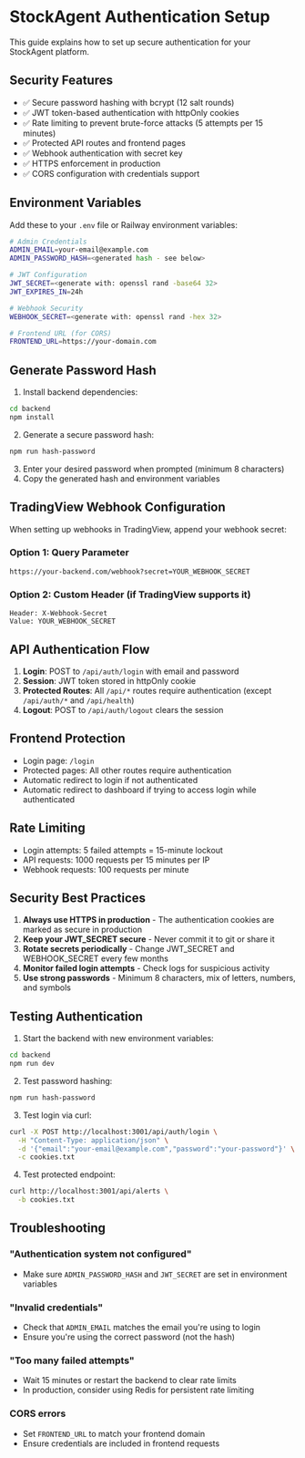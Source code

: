 # StockAgent Authentication Setup

This guide explains how to set up secure authentication for your StockAgent platform.

## Security Features

- ✅ Secure password hashing with bcrypt (12 salt rounds)
- ✅ JWT token-based authentication with httpOnly cookies
- ✅ Rate limiting to prevent brute-force attacks (5 attempts per 15 minutes)
- ✅ Protected API routes and frontend pages
- ✅ Webhook authentication with secret key
- ✅ HTTPS enforcement in production
- ✅ CORS configuration with credentials support

## Environment Variables

Add these to your `.env` file or Railway environment variables:

```bash
# Admin Credentials
ADMIN_EMAIL=your-email@example.com
ADMIN_PASSWORD_HASH=<generated hash - see below>

# JWT Configuration
JWT_SECRET=<generate with: openssl rand -base64 32>
JWT_EXPIRES_IN=24h

# Webhook Security
WEBHOOK_SECRET=<generate with: openssl rand -hex 32>

# Frontend URL (for CORS)
FRONTEND_URL=https://your-domain.com
```

## Generate Password Hash

1. Install backend dependencies:
```bash
cd backend
npm install
```

2. Generate a secure password hash:
```bash
npm run hash-password
```

3. Enter your desired password when prompted (minimum 8 characters)
4. Copy the generated hash and environment variables

## TradingView Webhook Configuration

When setting up webhooks in TradingView, append your webhook secret:

### Option 1: Query Parameter
```
https://your-backend.com/webhook?secret=YOUR_WEBHOOK_SECRET
```

### Option 2: Custom Header (if TradingView supports it)
```
Header: X-Webhook-Secret
Value: YOUR_WEBHOOK_SECRET
```

## API Authentication Flow

1. **Login**: POST to `/api/auth/login` with email and password
2. **Session**: JWT token stored in httpOnly cookie
3. **Protected Routes**: All `/api/*` routes require authentication (except `/api/auth/*` and `/api/health`)
4. **Logout**: POST to `/api/auth/logout` clears the session

## Frontend Protection

- Login page: `/login`
- Protected pages: All other routes require authentication
- Automatic redirect to login if not authenticated
- Automatic redirect to dashboard if trying to access login while authenticated

## Rate Limiting

- Login attempts: 5 failed attempts = 15-minute lockout
- API requests: 1000 requests per 15 minutes per IP
- Webhook requests: 100 requests per minute

## Security Best Practices

1. **Always use HTTPS in production** - The authentication cookies are marked as secure in production
2. **Keep your JWT_SECRET secure** - Never commit it to git or share it
3. **Rotate secrets periodically** - Change JWT_SECRET and WEBHOOK_SECRET every few months
4. **Monitor failed login attempts** - Check logs for suspicious activity
5. **Use strong passwords** - Minimum 8 characters, mix of letters, numbers, and symbols

## Testing Authentication

1. Start the backend with new environment variables:
```bash
cd backend
npm run dev
```

2. Test password hashing:
```bash
npm run hash-password
```

3. Test login via curl:
```bash
curl -X POST http://localhost:3001/api/auth/login \
  -H "Content-Type: application/json" \
  -d '{"email":"your-email@example.com","password":"your-password"}' \
  -c cookies.txt
```

4. Test protected endpoint:
```bash
curl http://localhost:3001/api/alerts \
  -b cookies.txt
```

## Troubleshooting

### "Authentication system not configured"
- Make sure `ADMIN_PASSWORD_HASH` and `JWT_SECRET` are set in environment variables

### "Invalid credentials" 
- Check that `ADMIN_EMAIL` matches the email you're using to login
- Ensure you're using the correct password (not the hash)

### "Too many failed attempts"
- Wait 15 minutes or restart the backend to clear rate limits
- In production, consider using Redis for persistent rate limiting

### CORS errors
- Set `FRONTEND_URL` to match your frontend domain
- Ensure credentials are included in frontend requests